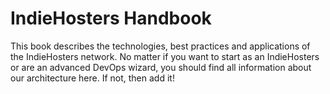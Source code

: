 # IndieHosters Handbook

This book describes the technologies, best practices and applications of the
IndieHosters network. No matter if you want to start as an IndieHosters or are
an advanced DevOps wizard, you should find all information about our
architecture here. If not, then add it!

